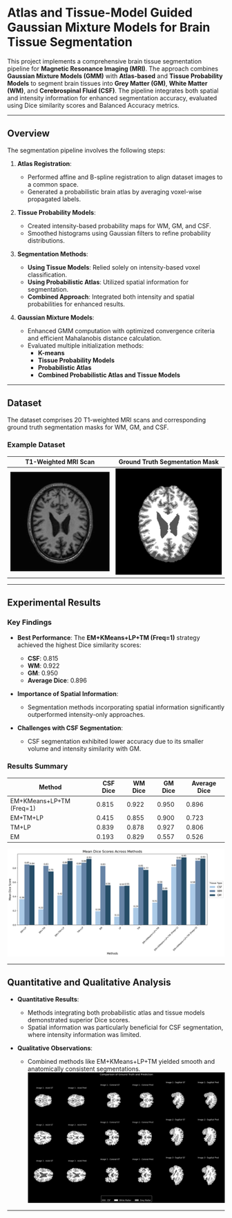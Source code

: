# Atlas and Tissue-Model Guided Gaussian Mixture Models for Brain Tissue Segmentation

This project implements a comprehensive brain tissue segmentation pipeline for **Magnetic Resonance Imaging (MRI)**. The approach combines **Gaussian Mixture Models (GMM)** with **Atlas-based** and **Tissue Probability Models** to segment brain tissues into **Grey Matter (GM)**, **White Matter (WM)**, and **Cerebrospinal Fluid (CSF)**. The pipeline integrates both spatial and intensity information for enhanced segmentation accuracy, evaluated using Dice similarity scores and Balanced Accuracy metrics.

---

## Overview

The segmentation pipeline involves the following steps:
1. **Atlas Registration**:
   - Performed affine and B-spline registration to align dataset images to a common space.
   - Generated a probabilistic brain atlas by averaging voxel-wise propagated labels.

2. **Tissue Probability Models**:
   - Created intensity-based probability maps for WM, GM, and CSF.
   - Smoothed histograms using Gaussian filters to refine probability distributions.

3. **Segmentation Methods**:
   - **Using Tissue Models**: Relied solely on intensity-based voxel classification.
   - **Using Probabilistic Atlas**: Utilized spatial information for segmentation.
   - **Combined Approach**: Integrated both intensity and spatial probabilities for enhanced results.

4. **Gaussian Mixture Models**:
   - Enhanced GMM computation with optimized convergence criteria and efficient Mahalanobis distance calculation.
   - Evaluated multiple initialization methods:
     - **K-means**
     - **Tissue Probability Models**
     - **Probabilistic Atlas**
     - **Combined Probabilistic Atlas and Tissue Models**

---

## Dataset

The dataset comprises 20 T1-weighted MRI scans and corresponding ground truth segmentation masks for WM, GM, and CSF.

### Example Dataset
| **T1-Weighted MRI Scan** | **Ground Truth Segmentation Mask** |
|---------------------------|------------------------------------|
| ![T1 Scan](Images/Dataset.jpg) | ![Ground Truth](Images/Dataset_GT.jpg) |

---

## Experimental Results

### Key Findings
- **Best Performance**: The **EM+KMeans+LP+TM (Freq=1)** strategy achieved the highest Dice similarity scores:
  - **CSF**: 0.815
  - **WM**: 0.922
  - **GM**: 0.950
  - **Average Dice**: 0.896

- **Importance of Spatial Information**:
  - Segmentation methods incorporating spatial information significantly outperformed intensity-only approaches.

- **Challenges with CSF Segmentation**:
  - CSF segmentation exhibited lower accuracy due to its smaller volume and intensity similarity with GM.

### Results Summary
| Method                     | CSF Dice | WM Dice | GM Dice | Average Dice |
|----------------------------|----------|---------|---------|--------------|
| EM+KMeans+LP+TM (Freq=1)   | 0.815    | 0.922   | 0.950   | 0.896        |
| EM+TM+LP                   | 0.415    | 0.855   | 0.900   | 0.723        |
| TM+LP                      | 0.839    | 0.878   | 0.927   | 0.806        |
| EM                         | 0.193    | 0.829   | 0.557   | 0.526        |

![Dice Scores Comparison](Result/Mean_dice_TABLE.png)

---

## Quantitative and Qualitative Analysis

- **Quantitative Results**:
  - Methods integrating both probabilistic atlas and tissue models demonstrated superior Dice scores.
  - Spatial information was particularly beneficial for CSF segmentation, where intensity information was limited.

- **Qualitative Observations**:
  - Combined methods like EM+KMeans+LP+TM yielded smooth and anatomically consistent segmentations.
![Qualitative Comparison](Result/qualitative_comparison_em_kmeans_tm_lp_a.png)
---


